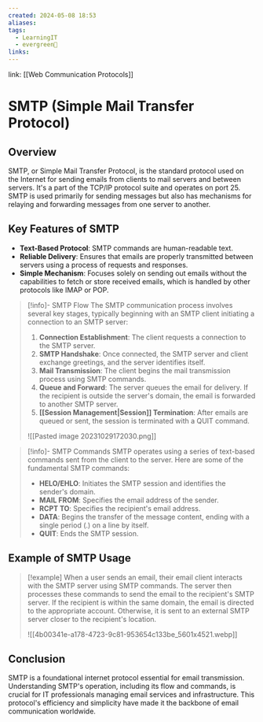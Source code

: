 ```yaml
---
created: 2024-05-08 18:53
aliases: 
tags:
  - LearningIT
  - evergreen🌳
links:
---
```


link: [[Web Communication Protocols]]

# SMTP (Simple Mail Transfer Protocol)

## Overview

SMTP, or Simple Mail Transfer Protocol, is the standard protocol used on the Internet for sending emails from clients to mail servers and between servers. It's a part of the TCP/IP protocol suite and operates on port 25. SMTP is used primarily for sending messages but also has mechanisms for relaying and forwarding messages from one server to another.

## Key Features of SMTP

- **Text-Based Protocol**: SMTP commands are human-readable text.
- **Reliable Delivery**: Ensures that emails are properly transmitted between servers using a process of requests and responses.
- **Simple Mechanism**: Focuses solely on sending out emails without the capabilities to fetch or store received emails, which is handled by other protocols like IMAP or POP.

> [!info]- SMTP Flow
> The SMTP communication process involves several key stages, typically beginning with an SMTP client initiating a connection to an SMTP server:
> 
> 1. **Connection Establishment**: The client requests a connection to the SMTP server.
> 2. **SMTP Handshake**: Once connected, the SMTP server and client exchange greetings, and the server identifies itself.
> 3. **Mail Transmission**: The client begins the mail transmission process using SMTP commands.
> 4. **Queue and Forward**: The server queues the email for delivery. If the recipient is outside the server's domain, the email is forwarded to another SMTP server.
> 5. **[[Session Management|Session]] Termination**: After emails are queued or sent, the session is terminated with a QUIT command.
> 
> ![[Pasted image 20231029172030.png]]
> 

> [!info]- SMTP Commands
> SMTP operates using a series of text-based commands sent from the client to the server. Here are some of the fundamental SMTP commands:
> 
> - **HELO/EHLO**: Initiates the SMTP session and identifies the sender's domain.
> - **MAIL FROM**: Specifies the email address of the sender.
> - **RCPT TO**: Specifies the recipient's email address.
> - **DATA**: Begins the transfer of the message content, ending with a single period (.) on a line by itself.
> - **QUIT**: Ends the SMTP session.

## Example of SMTP Usage

> [!example]
> When a user sends an email, their email client interacts with the SMTP server using SMTP commands. The server then processes these commands to send the email to the recipient's SMTP server. If the recipient is within the same domain, the email is directed to the appropriate account. Otherwise, it is sent to an external SMTP server closer to the recipient's location.
> 
>![[4b00341e-a178-4723-9c81-953654c133be_5601x4521.webp]]

## Conclusion

SMTP is a foundational internet protocol essential for email transmission. Understanding SMTP's operation, including its flow and commands, is crucial for IT professionals managing email services and infrastructure. This protocol's efficiency and simplicity have made it the backbone of email communication worldwide.




